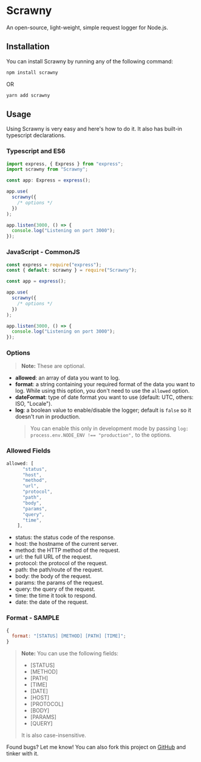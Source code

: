 # Scrawny

An open-source, light-weight, simple request logger for Node.js.

## Installation

You can install Scrawny by running any of the following command:

```bash
npm install scrawny
```

OR

```bash
yarn add scrawny
```

## Usage

Using Scrawny is very easy and here's how to do it. It also has built-in typescript declarations.

### Typescript and ES6

```typescript
import express, { Express } from "express";
import scrawny from "Scrawny";

const app: Express = express();

app.use(
  scrawny({
    /* options */
  })
);

app.listen(3000, () => {
  console.log("Listening on port 3000");
});
```

### JavaScript - CommonJS

```js
const express = require("express");
const { default: scrawny } = require("Scrawny");

const app = express();

app.use(
  scrawny({
    /* options */
  })
);

app.listen(3000, () => {
  console.log("Listening on port 3000");
});
```

### Options

> **Note:** These are optional.

- **allowed**: an array of data you want to log.
- **format**: a string containing your required format of the data you want to log. While using this option, you don't need to use the `allowed` option.
- **dateFormat**: type of date format you want to use (default: UTC, others: ISO, "Locale").
- **log**: a boolean value to enable/disable the logger; default is `false` so it doesn't run in production.
  > You can enable this only in development mode by passing `log: process.env.NODE_ENV !== "production",` to the options.

### Allowed Fields

```js
allowed: [
      "status",
      "host",
      "method",
      "url",
      "protocol",
      "path",
      "body",
      "params",
      "query",
      "time",
    ],
```

- status: the status code of the response.
- host: the hostname of the current server.
- method: the HTTP method of the request.
- url: the full URL of the request.
- protocol: the protocol of the request.
- path: the path/route of the request.
- body: the body of the request.
- params: the params of the request.
- query: the query of the request.
- time: the time it took to respond.
- date: the date of the request.

### Format - SAMPLE

```js
{
  format: "[STATUS] [METHOD] [PATH] [TIME]";
}
```

> **Note:** You can use the following fields:
>
> - [STATUS]
> - [METHOD]
> - [PATH]
> - [TIME]
> - [DATE]
> - [HOST]
> - [PROTOCOL]
> - [BODY]
> - [PARAMS]
> - [QUERY]
>
> It is also case-insensitive.

Found bugs? Let me know!
You can also fork this project on [GitHub](https://github.com/aosasona/scrawny) and tinker with it.
